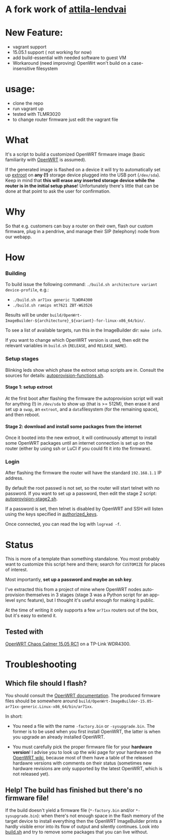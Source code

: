 # A fork work of [attila-lendvai](https://github.com/attila-lendvai/openwrt-auto-extroot)

# New Feature:
- vagrant support
- 15.05.1 support ( not working for now)
- add build-essential with needed software to guest VM
- Workaround (need improving) OpenWrt won't build on a case-insensitive filesystem

# usage:
- clone the repo
- run vagrant up
- tested with TLMR3020
- to change router firmware just edit the vagrant file

# What

It's a script to build a customized OpenWRT firmware image
(basic familiarity with [OpenWRT](https://wiki.openwrt.org/doc/howto/user.beginner)
is assumed).

If the generated image is flashed on a device it will try to automatically
set up [extroot](http://wiki.openwrt.org/doc/howto/extroot) on **any
(!)** storage device plugged into the USB port (`/dev/sda`). Keep in
mind that **this will erase any inserted storage device while the
router is in the initial setup phase**! Unfortunately there's little
that can be done at that point to ask the user for confirmation.

# Why

So that e.g. customers can buy a router on their own, flash our custom
firmware, plug in a pendrive, and manage their SIP (telephony) node
from our webapp.

# How
### Building

To build issue the following command: `./build.sh architecture variant device-profile`, e.g.:
* `./build.sh ar71xx generic TLWDR4300`
* `./build.sh ramips mt7621 ZBT-WG3526`

Results will be under `build/OpenWrt-ImageBuilder-${architecture}_${variant}-for-linux-x86_64/bin/`.

To see a list of available targets, run this in the ImageBuilder dir: `make info`.

If you want to change which OpenWRT version is used, then edit the relevant variables in `build.sh` (`RELEASE`, and `RELEASE_NAME`).

### Setup stages

Blinking leds show which phase the extroot setup scripts are in. Consult the
sources for details: [autoprovision-functions.sh](image-extras/common/root/autoprovision-functions.sh#L49).

#### Stage 1: setup extroot

At the first boot after flashing the firmware the autoprovision script will
wait for anything (!) in `/dev/sda` to show up (that is >= 512M), then erase
it and set up a `swap`, an `extroot`, and a `data`filesystem (for the remaining
space), and then reboot.

#### Stage 2: download and install some packages from the internet

Once it booted into the new extroot, it will continuously attempt to install
some OpenWRT packages until an internet connection is set up on the router
(either by using ssh or LuCI if you could fit it into the firmware).

### Login

After flashing the firmware the router will have the standard
`192.168.1.1` IP address.

By default the root passwd is not set, so the router will start telnet with
no password. If you want to set up a password, then edit the stage 2 script:
[autoprovision-stage2.sh](image-extras/common/root/autoprovision-stage2.sh#L53).

If a password is set, then telnet is disabled by OpenWRT and SSH will listen
using the keys specified in [authorized_keys](image-extras/common/etc/dropbear/authorized_keys).

Once connected, you can read the log with `logread -f`.

# Status

This is more of a template than something standalone. You most
probably want to customize this script here and there; search for
`CUSTOMIZE` for places of interest.

Most importantly, **set up a password and maybe an ssh key**.

I've extracted this from a project of mine where OpenWRT nodes auto-provision
themselves in 3 stages (stage 3 was a Python script for an app-level sync feature),
but I thought it's useful enough for making it public.

At the time of writing it only supports a few `ar71xx` routers out of the box,
but it's easy to extend it.

## Tested with

[OpenWRT Chaos Calmer 15.05 RC1](https://downloads.openwrt.org/chaos_calmer/15.05-rc1/)
on a TP-Link WDR4300.

# Troubleshooting

## Which file should I flash?

You should consult the [OpenWRT documentation](https://wiki.openwrt.org/doc/howto/user.beginner).
The produced firmware files should be somewhere around ```build/OpenWrt-ImageBuilder-15.05-ar71xx-generic.Linux-x86_64/bin/ar71xx```.

In short:

* You need a file with the name ```-factory.bin``` or ```-sysupgrade.bin```. The former is to
  be used when you first install OpenWRT, the latter is when you upgrade an already installed
  OpenWRT.

* You must carefully pick the proper firmware file for your **hardware version**! I advise you
  to look up the wiki page for your hardware on the [OpenWRT wiki](https://wiki.openwrt.org),
  because most of them have a table of the released hardawre versions with comments on their
  status (sometimes new hardware revisions are only supported by the latest OpenWRT, which is
  not released yet).

## Help! The build has finished but there's no firmware file!

If the build doesn't yield a firmware file (```*-factory.bin``` and/or ```*-sysupgrade.bin```):
when there's not enough space in the flash memory of the target device to install everything
then the OpenWRT ImageBuilder prints a hardly visible error into its flow of output and
silently continues. Look into [build.sh](build.sh#L31) and try to remove some packages
that you can live without.
